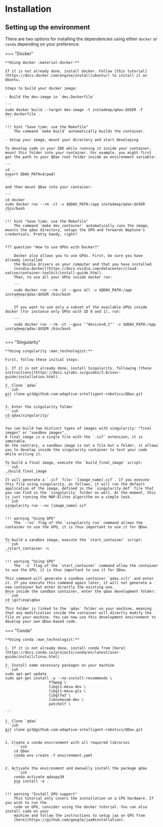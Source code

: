 # Installation

## Setting up the environment
There are two options for installing the dependencies using either `docker` or `conda` depending on your preference.

=== "Docker"

    **Using docker :material-docker:**

    If it is not already done, install docker. Follow [this tutorial](https://docs.docker.com/engine/install/ubuntu/) to install it on Ubuntu.

    Steps to build your docker image:

    - Build the dev-image in `dev.Dockerfile`

    ```
    sudo docker build --target dev-image -t instadeep/qdax:$USER -f dev.dockerfile .
    ```

    !!! hint "Save time: use the Makefile"
        The command `make build` automatically builds the container.

    - Setup your image, mount your directory and start developing

    To develop code in your IDE while running it inside your container, mount this folder into your container. For example, you might first get the path to your QDax root folder inside an environment variable:

    ```
    cd ..
    export QDAX_PATH=$(pwd)
    ```

    and then mount QDax into your container:

    ```
    cd docker
    sudo docker run --rm -it -v $QDAX_PATH:/app instadeep/qdax:$USER /bin/bash
    ```

    !!! hint "Save time: use the Makefile"
        The command `make dev_container` automatically runs the image, mounts the qdax directory, setups the GPU and forwards Neptune's credentials. Pretty handy, right?


    ??? question "How to use GPUs with Docker?"

        Docker also allows you to use GPUs. First, be sure you have already installed
        the Nvidia drivers on your computer and that you have installed
        [nvidia-docker](https://docs.nvidia.com/datacenter/cloud-native/container-toolkit/install-guide.html).
        Then, to use all your GPUs inside docker run:

        ```
        sudo docker run --rm -it --gpus all -v $QDAX_PATH:/app instadeep/qdax:$USER /bin/bash
        ```

        If you want to use only a subset of the available GPUs inside docker (for instance only GPUs with ID 0 and 1), run:

        ```
        sudo docker run --rm -it --gpus '"device=0,1"' -v $QDAX_PATH:/app instadeep/qdax:$USER /bin/bash
        ```

=== "Singularity"

    **Using singularity :man_technologist:**

    First, follow these initial steps:

    1. If it is not already done, install Singularity, following [these instructions](https://docs.sylabs.io/guides/3.0/user-guide/installation.html).
 
    2. Clone `qdax` 
    ```zsh
    git clone git@github.com:adaptive-intelligent-robotics/QDax.git
    ```

    3. Enter the singularity folder
    ```zsh
    cd qdax/singularity/
    ```

    You can build two distinct types of images with singularity: "final images" or "sandbox images".
    A final image is a single file with the `.sif` extension, it is immutable.
    On the contrary, a sandbox image is not a file but a folder, it allows you to develop inside the singularity container to test your code while writing it.
   
    To build a final image, execute the `build_final_image` script:
    ```zsh
    ./build_final_image
    ```
    It will generate a `.sif` file: `[image_name].sif`. If you execute this file using singularity, as follows, it will run the default application of the image, defined in the `singularity.def` file that you can find in the `singularity` folder as well. At the moment, this is just running the MAP-Elites algorithm on a simple task.
    ```zsh
    singularity run --nv [image_name].sif
    ```

    !!! warning "Using GPU"
        The `--nv` flag of the `singularity run` command allows the container to use the GPU, it is thus important to use it for QDax.


    To build a sandbox image, execute the `start_container` script:
    ```zsh
    ./start_container -n
    ```

    !!! warning "Using GPU"
        The `-n` flag of the `start_container` command allow the container to use the GPU, it is thus important to use it for QDax.

    This command will generate a sandbox container `qdax.sif/` and enter it. If you execute this command again later, it will not generate a new container but enter directly the existing one. 
    Once inside the sandbox container, enter the qdax development folder:
    ```zsh
    cd \git\exp\qdax
    ```
    This folder is linked to the `qdax` folder on your machine, meaning that any modification inside the container will directly modify the file on your machine. You can now use this development environment to develop your own QDax-based code.


=== "Conda"

    **Using conda :man_technologist:**

    1. If it is not already done, install conda from [here](https://docs.conda.io/projects/conda/en/latest/user-guide/install/linux.html)

    2. Install some necessary packages on your machine
    ```zsh
    sudo apt-get update
    sudo apt-get install -y --no-install-recommends \
                        ffmpeg \
                        libgl1-mesa-dev \
                        libgl1-mesa-glx \
                        libglfw3 \
                        libosmesa6-dev \
                        patchelf \

    ```

    1. Clone `qdax`
    ```zsh
    git clone git@github.com:adaptive-intelligent-robotics/QDax.git
    ```

    1. Create a conda environment with all required libraries
        ```zsh
        cd QDax
        conda env create -f environment.yaml
        ```

    2. Activate the environment and manually install the package qdax
        ```zsh
        conda activate qdaxpy38
        pip install -e .
        ```

    !!! warning "Install GPU support"
        This tutorial only covers the installation on a CPU hardware. If you wish to run the
        code on GPU, consider using the docker tutorial. You can also install cuda on your
        machine and follow the instructions to setup jax on GPU from
        [here](https://github.com/google/jax#installation).
